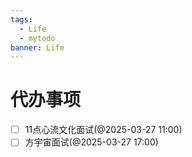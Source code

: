 ```yaml
---
tags:
  - Life
  - mytodo
banner: Life
---
```

# 代办事项
- [ ] 11点心流文化面试(@2025-03-27 11:00)
- [ ] 方宇宙面试(@2025-03-27 17:00)